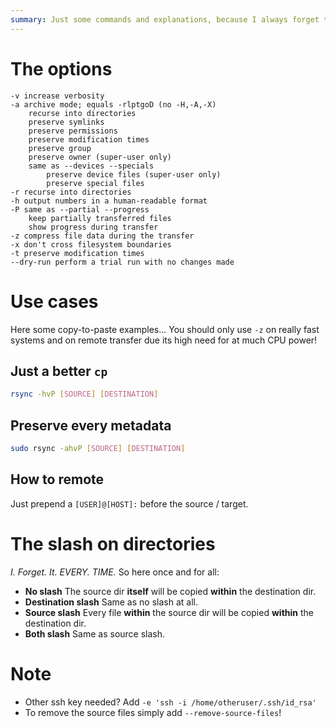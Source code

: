 ```yaml
---
summary: Just some commands and explanations, because I always forget them...
---
```


# The options #
```
-v increase verbosity
-a archive mode; equals -rlptgoD (no -H,-A,-X)
    recurse into directories
    preserve symlinks
    preserve permissions
    preserve modification times
    preserve group
    preserve owner (super-user only)
    same as --devices --specials
        preserve device files (super-user only)
        preserve special files
-r recurse into directories
-h output numbers in a human-readable format
-P same as --partial --progress
    keep partially transferred files
    show progress during transfer
-z compress file data during the transfer
-x don't cross filesystem boundaries
-t preserve modification times
--dry-run perform a trial run with no changes made
```

# Use cases #
Here some copy-to-paste examples...
You should only use `-z` on really fast systems and on remote transfer due its high need for at much CPU power!

## Just a better `cp` ##
```bash
rsync -hvP [SOURCE] [DESTINATION]
```

## Preserve every metadata ##
```bash
sudo rsync -ahvP [SOURCE] [DESTINATION]
```

## How to remote ##
Just prepend a `[USER]@[HOST]:` before the source / target.

# The slash on directories #
_I. Forget. It. EVERY. TIME._ So here once and for all:

* **No slash** The source dir **itself** will be copied **within** the destination dir.
* **Destination slash** Same as no slash at all.
* **Source slash** Every file **within** the source dir will be copied **within** the destination dir.
* **Both slash** Same as source slash.

# Note #
* Other ssh key needed? Add `-e 'ssh -i /home/otheruser/.ssh/id_rsa'`
* To remove the source files simply add `--remove-source-files`!
